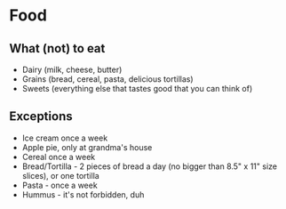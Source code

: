 # Food

## What (not) to eat

- Dairy (milk, cheese, butter)
- Grains (bread, cereal, pasta, delicious tortillas)
- Sweets (everything else that tastes good that you can think of)

## Exceptions

- Ice cream once a week
- Apple pie, only at grandma's house
- Cereal once a week
- Bread/Tortilla - 2 pieces of bread a day (no bigger than 8.5" x 11" size slices), or one tortilla
- Pasta - once a week
- Hummus - it's not forbidden, duh

